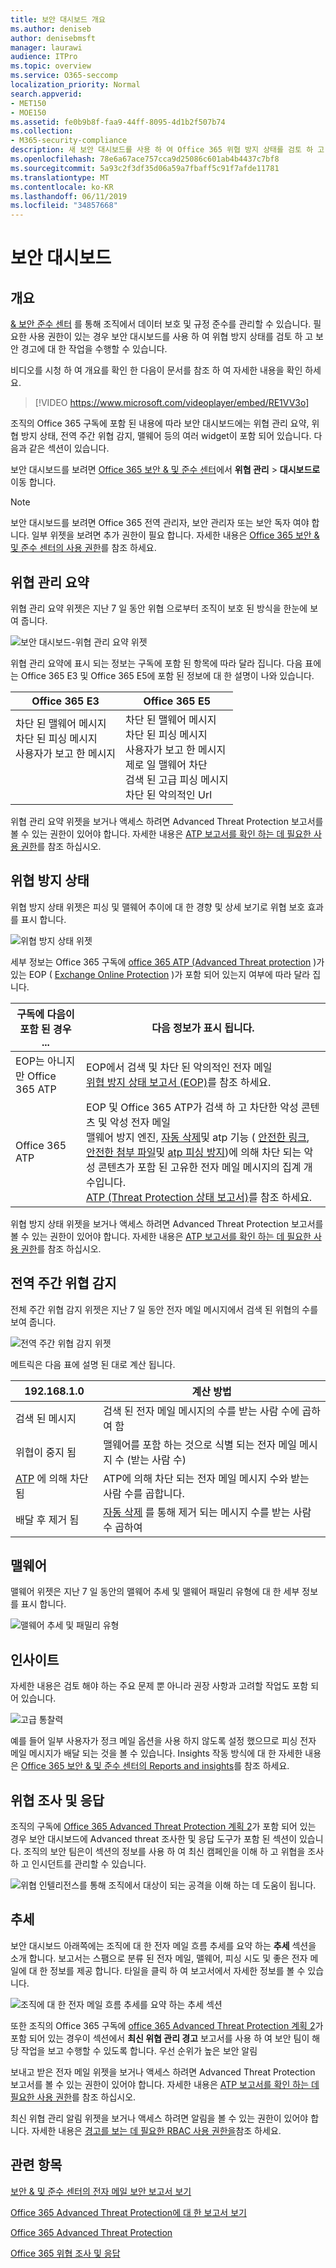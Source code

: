 ```yaml
---
title: 보안 대시보드 개요
ms.author: deniseb
author: denisebmsft
manager: laurawi
audience: ITPro
ms.topic: overview
ms.service: O365-seccomp
localization_priority: Normal
search.appverid:
- MET150
- MOE150
ms.assetid: fe0b9b8f-faa9-44ff-8095-4d1b2f507b74
ms.collection:
- M365-security-compliance
description: 새 보안 대시보드를 사용 하 여 Office 365 위협 방지 상태를 검토 하 고 보안 경고를 보고 작동 합니다.
ms.openlocfilehash: 78e6a67ace757cca9d25086c601ab4b4437c7bf8
ms.sourcegitcommit: 5a93c2f3df35d06a59a7fbaff5c91f7afde11781
ms.translationtype: MT
ms.contentlocale: ko-KR
ms.lasthandoff: 06/11/2019
ms.locfileid: "34857668"
---
```

# <a name="security-dashboard"></a>보안 대시보드

## <a name="overview"></a>개요

[ &amp; 보안 준수 센터](go-to-the-securitycompliance-center.md) 를 통해 조직에서 데이터 보호 및 규정 준수를 관리할 수 있습니다. 필요한 사용 권한이 있는 경우 보안 대시보드를 사용 하 여 위협 방지 상태를 검토 하 고 보안 경고에 대 한 작업을 수행할 수 있습니다. 
  
비디오를 시청 하 여 개요를 확인 한 다음이 문서를 참조 하 여 자세한 내용을 확인 하세요.
  
> [!VIDEO https://www.microsoft.com/videoplayer/embed/RE1VV3o]
  
조직의 Office 365 구독에 포함 된 내용에 따라 보안 대시보드에는 위협 관리 요약, 위협 방지 상태, 전역 주간 위협 감지, 맬웨어 등의 여러 widget이 포함 되어 있습니다. 다음과 같은 섹션이 있습니다.
  
보안 대시보드를 보려면 [Office 365 보안 &amp; 및 준수 센터](go-to-the-securitycompliance-center.md)에서 **위협 관리** \> **대시보드로**이동 합니다.
  
> [!NOTE]
> 보안 대시보드를 보려면 Office 365 전역 관리자, 보안 관리자 또는 보안 독자 여야 합니다. 일부 위젯을 보려면 추가 권한이 필요 합니다. 자세한 내용은 [Office 365 보안 &amp; 및 준수 센터의 사용 권한](permissions-in-the-security-and-compliance-center.md)를 참조 하세요. 
  
## <a name="threat-management-summary"></a>위협 관리 요약

위협 관리 요약 위젯은 지난 7 일 동안 위협 으로부터 조직이 보호 된 방식을 한눈에 보여 줍니다.

![보안 대시보드-위협 관리 요약 위젯](media/SecDash-ThreatMgmtSummary.png)

위협 관리 요약에 표시 되는 정보는 구독에 포함 된 항목에 따라 달라 집니다. 다음 표에는 Office 365 E3 및 Office 365 E5에 포함 된 정보에 대 한 설명이 나와 있습니다.


|Office 365 E3  |Office 365 E5  |
|---------|---------|
|차단 된 맬웨어 메시지<br/>차단 된 피싱 메시지<br>사용자가 보고 한 메시지<br><br><br><br> |차단 된 맬웨어 메시지<br>차단 된 피싱 메시지<br>사용자가 보고 한 메시지<br>제로 일 맬웨어 차단<br>검색 된 고급 피싱 메시지<br>차단 된 악의적인 Url |

위협 관리 요약 위젯을 보거나 액세스 하려면 Advanced Threat Protection 보고서를 볼 수 있는 권한이 있어야 합니다. 자세한 내용은 [ATP 보고서를 확인 하는 데 필요한 사용 권한](view-reports-for-atp.md#what-permissions-are-needed-to-view-the-atp-reports)를 참조 하십시오. 

## <a name="threat-protection-status"></a>위협 방지 상태

위협 방지 상태 위젯은 피싱 및 맬웨어 추이에 대 한 경향 및 상세 보기로 위협 보호 효과를 표시 합니다. 

![위협 방지 상태 위젯](media/tpswidget.png)

세부 정보는 Office 365 구독에 [office 365 ATP (Advanced Threat protection](office-365-atp.md) )가 있는 EOP ( [Exchange Online Protection](eop/exchange-online-protection-eop.md) )가 포함 되어 있는지 여부에 따라 달라 집니다.


|구독에 다음이 포함 된 경우 ... |다음 정보가 표시 됩니다. |
|---------|---------|
|EOP는 아니지만 Office 365 ATP     |EOP에서 검색 및 차단 된 악의적인 전자 메일<br> [위협 방지 상태 보고서 (EOP)](view-email-security-reports.md#threat-protection-status-report)를 참조 하세요.| |
|Office 365 ATP |EOP 및 Office 365 ATP가 검색 하 고 차단한 악성 콘텐츠 및 악성 전자 메일<br>맬웨어 방지 엔진, [자동 삭제](zero-hour-auto-purge.md)및 atp 기능 ( [안전한 링크](atp-safe-links.md), [안전한 첨부 파일](atp-safe-attachments.md)및 [atp 피싱 방지](atp-anti-phishing.md))에 의해 차단 되는 악성 콘텐츠가 포함 된 고유한 전자 메일 메시지의 집계 개수입니다.<br>[ATP (Threat Protection 상태 보고서)](view-reports-for-atp.md#threat-protection-status-report)를 참조 하세요. | 

위협 방지 상태 위젯을 보거나 액세스 하려면 Advanced Threat Protection 보고서를 볼 수 있는 권한이 있어야 합니다. 자세한 내용은 [ATP 보고서를 확인 하는 데 필요한 사용 권한](view-reports-for-atp.md#what-permissions-are-needed-to-view-the-atp-reports)를 참조 하십시오. 

## <a name="global-weekly-threat-detections"></a>전역 주간 위협 감지
 
전체 주간 위협 감지 위젯은 지난 7 일 동안 전자 메일 메시지에서 검색 된 위협의 수를 보여 줍니다.

![전역 주간 위협 감지 위젯](media/globalweeklythreatdetections.png)

메트릭은 다음 표에 설명 된 대로 계산 됩니다.

|192.168.1.0  |계산 방법  |
|---------|---------|
|검색 된 메시지 |검색 된 전자 메일 메시지의 수를 받는 사람 수에 곱하여 함 |
|위협이 중지 됨  |맬웨어를 포함 하는 것으로 식별 되는 전자 메일 메시지 수 (받는 사람 수) |
|[ATP](office-365-atp.md) 에 의해 차단 됨 |ATP에 의해 차단 되는 전자 메일 메시지 수와 받는 사람 수를 곱합니다. |
|배달 후 제거 됨 |[자동 삭제](zero-hour-auto-purge.md) 를 통해 제거 되는 메시지 수를 받는 사람 수 곱하여 |

## <a name="malware"></a>맬웨어

맬웨어 위젯은 지난 7 일 동안의 맬웨어 추세 및 맬웨어 패밀리 유형에 대 한 세부 정보를 표시 합니다.

![맬웨어 추세 및 패밀리 유형](media/malwarewidgetatpe5.png)
 
## <a name="insights"></a>인사이트

자세한 내용은 검토 해야 하는 주요 문제 뿐 아니라 권장 사항과 고려할 작업도 포함 되어 있습니다. 

![고급 통찰력](media/smartinsights.png)

예를 들어 일부 사용자가 정크 메일 옵션을 사용 하지 않도록 설정 했으므로 피싱 전자 메일 메시지가 배달 되는 것을 볼 수 있습니다. Insights 작동 방식에 대 한 자세한 내용은 [Office 365 보안 &amp; 및 준수 센터의 Reports and insights](reports-and-insights-in-security-and-compliance.md)를 참조 하세요.
  
## <a name="threat-investigation-and-response"></a>위협 조사 및 응답

조직의 구독에 [Office 365 Advanced Threat Protection 계획 2](office-365-ti.md)가 포함 되어 있는 경우 보안 대시보드에 Advanced threat 조사한 및 응답 도구가 포함 된 섹션이 있습니다. 조직의 보안 팀은이 섹션의 정보를 사용 하 여 최신 캠페인을 이해 하 고 위협을 조사 하 고 인시던트를 관리할 수 있습니다. 
  
![위협 인텔리전스를 통해 조직에서 대상이 되는 공격을 이해 하는 데 도움이 됩니다.](media/threatintelwidget.png)
  
  
## <a name="trends"></a>추세

보안 대시보드 아래쪽에는 조직에 대 한 전자 메일 흐름 추세를 요약 하는 **추세** 섹션을 소개 합니다. 보고서는 스팸으로 분류 된 전자 메일, 맬웨어, 피싱 시도 및 좋은 전자 메일에 대 한 정보를 제공 합니다. 타일을 클릭 하 여 보고서에서 자세한 정보를 볼 수 있습니다. 
  
![조직에 대 한 전자 메일 흐름 추세를 요약 하는 추세 섹션](media/trends.png)
  
또한 조직의 Office 365 구독에 [office 365 Advanced Threat Protection 계획 2](office-365-ti.md)가 포함 되어 있는 경우이 섹션에서 **최신 위협 관리 경고** 보고서를 사용 하 여 보안 팀이 해당 작업을 보고 수행할 수 있도록 합니다. 우선 순위가 높은 보안 알림 

보내고 받은 전자 메일 위젯을 보거나 액세스 하려면 Advanced Threat Protection 보고서를 볼 수 있는 권한이 있어야 합니다. 자세한 내용은 [ATP 보고서를 확인 하는 데 필요한 사용 권한](view-reports-for-atp.md#what-permissions-are-needed-to-view-the-atp-reports)를 참조 하십시오. 

최신 위협 관리 알림 위젯을 보거나 액세스 하려면 알림을 볼 수 있는 권한이 있어야 합니다. 자세한 내용은 [경고를 보는 데 필요한 RBAC 사용 권한을](alert-policies.md#rbac-permissions-required-to-view-alerts)참조 하세요.
  
## <a name="related-topics"></a>관련 항목

[보안 &amp; 및 준수 센터의 전자 메일 보안 보고서 보기](view-email-security-reports.md)
  
[Office 365 Advanced Threat Protection에 대 한 보고서 보기](view-reports-for-atp.md)
  
[Office 365 Advanced Threat Protection](office-365-atp.md)
  
[Office 365 위협 조사 및 응답](office-365-ti.md)
  

